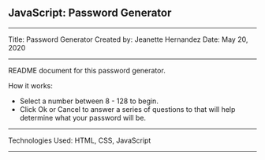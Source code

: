 ## JavaScript: Password Generator

---

Title: Password Generator
Created by: Jeanette Hernandez
Date: May 20, 2020

---

README document for this password generator.

How it works:

- Select a number between 8 - 128 to begin.
- Click Ok or Cancel to answer a series of questions to that will help determine what your password will be.

---

Technologies Used:
HTML, CSS, JavaScript

---
